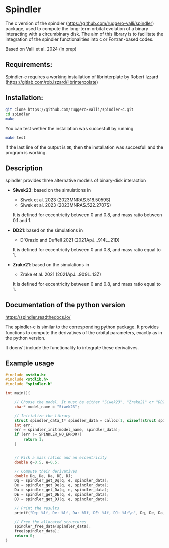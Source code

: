 # Spindler
The c version of the spindler (https://github.com/ruggero-valli/spindler) package, used to compute the long-term orbital evolution of a binary interacting with a circumbinary disk.
The aim of this library is to facilitate the integration of the spindler functionalities
into c or Fortran-based codes.

Based on Valli et al. 2024 (in prep)

## Requirements:
Spindler-c requires a working installation of librinterplate by Robert Izzard (https://gitlab.com/rob.izzard/librinterpolate)

## Installation:
```bash
git clone https://github.com/ruggero-valli/spindler-c.git
cd spindler
make
```
You can test wether the installation was succesfull by running
```bash
make test
```
If the last line of the output is `OK`, then the installation was succesfull and the program is working.

## Description
spindler provides three alternative models of binary-disk interaction
- **Siwek23**: based on the simulations in
   - Siwek et al. 2023 (2023MNRAS.518.5059S)
   - Siwek et al. 2023 (2023MNRAS.522.2707S)
    
    It is defined for eccentricity between 0 and 0.8, and mass ratio between 0.1
    and 1.
- **DD21**: based on the simulations in
    - D'Orazio and Duffell 2021 (2021ApJ...914L..21D)
    
    It is defined for eccentricity between 0 and 0.8, and mass ratio equal to 1.
- **Zrake21**: based on the simulations in
    - Zrake et al. 2021 (2021ApJ...909L..13Z)
    
    It is defined for eccentricity between 0 and 0.8, and mass ratio equal to 1.

## Documentation of the python version
https://spindler.readthedocs.io/

The spindler-c is similar to the corresponding python package. It provides
functions to compute the derivatives of the orbital parameters, exactly as in
the python version.

It doens't include the functionality to integrate these derivatives.

## Example usage

```c
#include <stdio.h>
#include <stdlib.h>
#include "spindler.h"

int main(){

    // Choose the model. It must be either "Siwek23", "Zrake21" or "DD21".
    char* model_name = "Siwek23";

    // Initialize the library
    struct spindler_data_t* spindler_data = calloc(1, sizeof(struct spindler_data_t));
    int err;
    err = spindler_init(model_name, spindler_data);
    if (err != SPINDLER_NO_ERROR){
        return 1;
    }


    // Pick a mass ration and an eccentricity
    double q=0.5, e=0.5;

    // Compute their derivatives
    double Dq, De, Da, DE, DJ;
    Dq = spindler_get_Dq(q, e, spindler_data);
    De = spindler_get_De(q, e, spindler_data);
    Da = spindler_get_Da(q, e, spindler_data);
    DE = spindler_get_DE(q, e, spindler_data);
    DJ = spindler_get_DJ(q, e, spindler_data);

    // Print the results
    printf("Dq: %lf, De: %lf, Da: %lf, DE: %lf, DJ: %lf\n", Dq, De, Da, DE, DJ);

    // Free the allocated structures
    spindler_free_data(spindler_data);
    free(spindler_data);
    return 0;
}
```